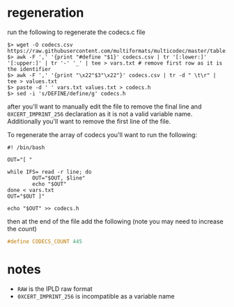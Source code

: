 # regeneration	

run the following to regenerate the codecs.c file

```shell
$> wget -O codecs.csv https://raw.githubusercontent.com/multiformats/multicodec/master/table.csv
$> awk -F ',' '{print "#define "$1}' codecs.csv | tr '[:lower:]' '[:upper:]' | tr '-' '_' | tee > vars.txt # remove first row as it is the identifier
$> awk -F ',' '{print "\x22"$3"\x22"}' codecs.csv | tr -d " \t\r" | tee > values.txt
$> paste -d ' ' vars.txt values.txt > codecs.h
$> sed -i 's/DEFINE/define/g' codecs.h
```

after you'll want to manually edit the file to remove the final line and `0XCERT_IMPRINT_256` declaration as it is not a valid variable name. Additionally you'll want to remove the first line of the file.

To regenerate the array of codecs you'll want to run the following:

```shell
#! /bin/bash

OUT="[ "

while IFS= read -r line; do
        OUT="$OUT, $line"
        echo "$OUT"
done < vars.txt
OUT="$OUT ]"

echo "$OUT" >> codecs.h
```

then at the end of the file add the following (note you may need to increase the count)

```C
#define CODECS_COUNT 445
```

# notes

* `RAW` is the IPLD raw format
* `0XCERT_IMPRINT_256` is incompatible as a variable name